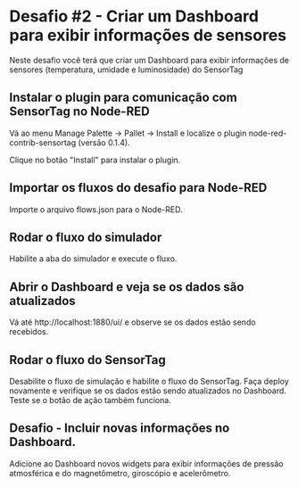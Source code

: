 # Desafio #2 - Criar um Dashboard para exibir informações de sensores 

Neste desafio você terá que criar um Dashboard para exibir informações de sensores (temperatura, umidade e luminosidade) do SensorTag

## Instalar o plugin para comunicação com SensorTag no Node-RED

Vá ao menu Manage Palette -> Pallet -> Install e localize o plugin node-red-contrib-sensortag (versão 0.1.4).

Clique no botão "Install" para instalar o plugin.

## Importar os fluxos do desafio para Node-RED

Importe o arquivo flows.json para o Node-RED.

## Rodar o fluxo do simulador

Habilite a aba do simulador e execute o fluxo.

## Abrir o Dashboard e veja se os dados são atualizados

Vá até http://localhost:1880/ui/ e observe se os dados estão sendo recebidos. 

## Rodar o fluxo do SensorTag

Desabilite o fluxo de simulação e habilite o fluxo do SensorTag. Faça deploy novamente e verifique se os dados estão sendo atualizados no Dashboard. Teste se o botão de ação também funciona.

## Desafio - Incluir novas informações no Dashboard.

Adicione ao Dashboard novos widgets para exibir informações de pressão atmosférica e do magnetômetro, giroscópio e acelerômetro.